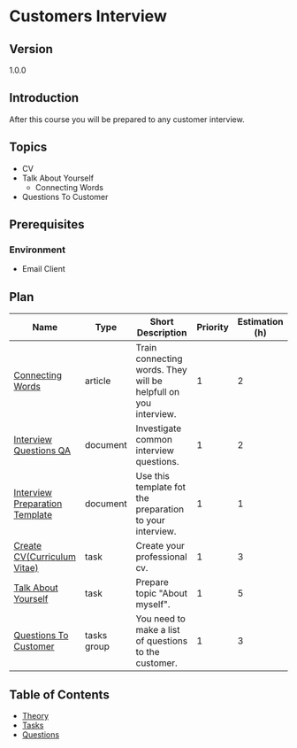 # Customers Interview

## Version

1.0.0

## Introduction

After this course you will be prepared to any customer interview.

## Topics

* CV
* Talk About Yourself
  * Connecting Words
* Questions To Customer

## Prerequisites

### Environment

* Email Client

## Plan

| Name                                                                                                 | Type        | Short Description                                                                                                                                                                                 | Priority | Estimation (h) |
| ---------------------------------------------------------------------------------------------------- | ----------- | ------------------------------------------------------------------------------------------------------------------------------------------------------------------------------------------------- | -------- | -------------- |
| [Connecting Words](https://7esl.com/linking-words/)                      | article    | Train connecting words. They will be helpfull on you interview.                                                                                                                                   | 1        | 2              |
| [Interview Questions QA](https://docs.google.com/document/d/12hYtcnLe1khPSMdsjHkp1NEnp1fZEfpd/edit)                   | document    | Investigate common interview questions.                                                                                                                                                           | 1        | 2              |
| [Interview Preparation Template](https://docs.google.com/document/d/1tpA0W8OY5qBgowe0wRJzXRrt01DOh-vwrZtE_asvQHs/edit)        | document    | Use this template fot the preparation to your interview.                                                                                                                                          | 1        | 1              |
| [Create CV(Curriculum Vitae)](./tasks/cv/readme.md)                                                  | task        | Create your professional cv.                                                                                                                                                                      | 1        | 3              |
| [Talk About Yourself](./tasks/talk-about-yourself/readme.md)                                         | task        | Prepare topic "About myself".                                                                                                                                                                     | 1        | 5              |
| [Questions To Customer](./tasks/questions-to-customer/readme.md)                                     | tasks group | You need to make a list of questions to the customer.                                                                                                                                             | 1        | 3              |

## Table of Contents

* [Theory](./theory/readme.md)
* [Tasks](./tasks/readme.md)
* [Questions](./questions/readme.md)
